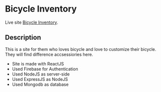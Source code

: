 # Bicycle Inventory

Live site [Bicycle Inventory](https://bicycle-inventory.web.app/).

## Description

This is a site for them who loves bicycle and love to customize their bicycle. They will find difference accsessiories here.


* Site is made with ReactJS
* Used Firebase for Authentication
* Used NodeJS as server-side
* Used ExpressJS as NodeJS 
* Used Mongodb as database
